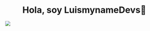 <div align="center">
<h1 align="center">Hola, soy LuismynameDevs👋</h1>
</div>
<img src="https://github.com/Luismyname/luismyname/assets/147148986/443eac92-76bc-42ad-b5f1-ebd02ec83558">


<!--
**Luismyname/luismyname** is a ✨ _special_ ✨ repository because its `README.md` (this file) appears on your GitHub profile.

Here are some ideas to get you started:

- 🔭 I’m currently working on ...
- 🌱 I’m currently learning ...
- 👯 I’m looking to collaborate on ...
- 🤔 I’m looking for help with ...
- 💬 Ask me about ...
- 📫 How to reach me: ...
- 😄 Pronouns: ...
- ⚡ Fun fact: ...
-->
